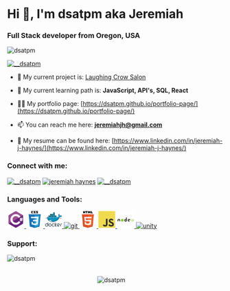 <h1>Hi 👋, I'm dsatpm aka Jeremiah</h1>
<h3>Full Stack developer from Oregon, USA</h3>

<p align="left"> <img src="https://komarev.com/ghpvc/?username=dsatpm&label=Profile%20views&color=0e75b6&style=flat" alt="dsatpm" /> </p>

<p align="left"> <a href="https://twitter.com/__dsatpm" target="blank"><img src="https://img.shields.io/twitter/follow/__dsatpm?logo=twitter&style=for-the-badge" alt="__dsatpm" /></a> </p>

- 🔭 My current project is: [Laughing Crow Salon](https://github.com/dsatpm/lc-salon)

- 🌱 My current learning path is: **JavaScript, API's, SQL, React**

- 👨‍💻 My portfolio page: [https://dsatpm.github.io/portfolio-page/](https://dsatpm.github.io/portfolio-page/)

- 📫 You can reach me here: **jeremiahjh@gmail.com**

- 📄 My resume can be found here: [https://www.linkedin.com/in/jeremiah-j-haynes/](https://www.linkedin.com/in/jeremiah-j-haynes/)

<h3 align="left">Connect with me:</h3>
<p align="left">
<a href="https://twitter.com/__dsatpm" target="blank"><img align="center" src="https://raw.githubusercontent.com/rahuldkjain/github-profile-readme-generator/master/src/images/icons/Social/twitter.svg" alt="__dsatpm" height="30" width="40" /></a>
<a href="https://linkedin.com/in/jeremiah haynes" target="blank"><img align="center" src="https://raw.githubusercontent.com/rahuldkjain/github-profile-readme-generator/master/src/images/icons/Social/linked-in-alt.svg" alt="jeremiah haynes" height="30" width="40" /></a>
<a href="https://instagram.com/__dsatpm" target="blank"><img align="center" src="https://raw.githubusercontent.com/rahuldkjain/github-profile-readme-generator/master/src/images/icons/Social/instagram.svg" alt="__dsatpm" height="30" width="40" /></a>
</p>

<h3 align="left">Languages and Tools:</h3>
<p align="left"> <a href="https://www.w3schools.com/cs/" target="_blank" rel="noreferrer"> <img src="https://raw.githubusercontent.com/devicons/devicon/master/icons/csharp/csharp-original.svg" alt="csharp" width="40" height="40"/> </a> <a href="https://www.w3schools.com/css/" target="_blank" rel="noreferrer"> <img src="https://raw.githubusercontent.com/devicons/devicon/master/icons/css3/css3-original-wordmark.svg" alt="css3" width="40" height="40"/> </a> <a href="https://www.docker.com/" target="_blank" rel="noreferrer"> <img src="https://raw.githubusercontent.com/devicons/devicon/master/icons/docker/docker-original-wordmark.svg" alt="docker" width="40" height="40"/> </a> <a href="https://git-scm.com/" target="_blank" rel="noreferrer"> <img src="https://www.vectorlogo.zone/logos/git-scm/git-scm-icon.svg" alt="git" width="40" height="40"/> </a> <a href="https://www.w3.org/html/" target="_blank" rel="noreferrer"> <img src="https://raw.githubusercontent.com/devicons/devicon/master/icons/html5/html5-original-wordmark.svg" alt="html5" width="40" height="40"/> </a> <a href="https://developer.mozilla.org/en-US/docs/Web/JavaScript" target="_blank" rel="noreferrer"> <img src="https://raw.githubusercontent.com/devicons/devicon/master/icons/javascript/javascript-original.svg" alt="javascript" width="40" height="40"/> </a> <a href="https://nodejs.org" target="_blank" rel="noreferrer"> <img src="https://raw.githubusercontent.com/devicons/devicon/master/icons/nodejs/nodejs-original-wordmark.svg" alt="nodejs" width="40" height="40"/> </a> <a href="https://unity.com/" target="_blank" rel="noreferrer"> <img src="https://www.vectorlogo.zone/logos/unity3d/unity3d-icon.svg" alt="unity" width="40" height="40"/> </a> </p>

<h3 align="left">Support:</h3>
<p><a href="https://www.buymeacoffee.com/dsatpm"> <img align="left" src="https://cdn.buymeacoffee.com/buttons/v2/default-yellow.png" height="50" width="210" alt="dsatpm" /></a></p><br><br>

<p><img align="center" src="https://github-readme-stats.vercel.app/api/top-langs?username=dsatpm&show_icons=true&locale=en&layout=compact" alt="dsatpm" /></p>

